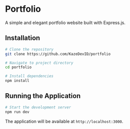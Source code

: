 # Portfolio

A simple and elegant portfolio website built with Express.js.

## Installation

```bash
# Clone the repository
git clone https://github.com/KazeDevID/portfolio

# Navigate to project directory
cd portfolio

# Install dependencies
npm install
```

## Running the Application

```bash
# Start the development server
npm run dev
```

The application will be available at `http://localhost:3000`.
